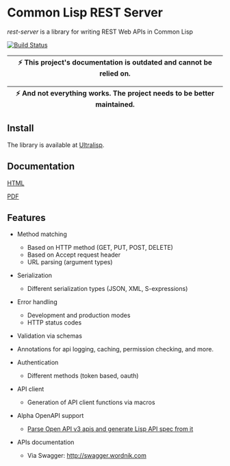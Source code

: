Common Lisp REST Server
=======================

*rest-server* is a library for writing REST Web APIs in Common Lisp

[![Build Status](https://travis-ci.org/mmontone/cl-rest-server.svg?branch=master)](https://travis-ci.org/mmontone/cl-rest-server)

| :zap:   This project's documentation is outdated and cannot be relied on.    |
|------------------------------------------------------------------------------|

| :zap:   And not everything works. The project needs to be better maintained. |
|------------------------------------------------------------------------------|

## Install

The library is available at [Ultralisp](https://ultralisp.org).

## Documentation

[HTML](http://mmontone.github.io/cl-rest-server/doc/build/html)

[PDF](http://mmontone.github.io/cl-rest-server/doc/build/latex/CommonLispRESTServer.pdf)

## Features

* Method matching
  - Based on HTTP method (GET, PUT, POST, DELETE)
  - Based on Accept request header
  - URL parsing (argument types)

* Serialization
  - Different serialization types (JSON, XML, S-expressions)

* Error handling
  - Development and production modes
  - HTTP status codes

* Validation via schemas

* Annotations for api logging, caching, permission checking, and more.

* Authentication
  - Different methods (token based, oauth)

* API client
  - Generation of API client functions via macros
  
* Alpha OpenAPI support
  - [Parse Open API v3 apis and generate Lisp API spec from it](test/openapi.lisp)

* APIs documentation
  - Via Swagger: http://swagger.wordnik.com
